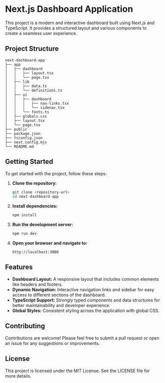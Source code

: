 # Next.js Dashboard Application

This project is a modern and interactive dashboard built using Next.js and TypeScript. It provides a structured layout and various components to create a seamless user experience.

## Project Structure

```
next-dashboard-app
├── app
│   ├── dashboard
│   │   ├── layout.tsx
│   │   └── page.tsx
│   ├── lib
│   │   ├── data.ts
│   │   └── definitions.ts
│   ├── ui
│   │   ├── dashboard
│   │   │   ├── nav-links.tsx
│   │   │   └── sidenav.tsx
│   │   └── fonts.ts
│   ├── globals.css
│   ├── layout.tsx
│   └── page.tsx
├── public
├── package.json
├── tsconfig.json
├── next.config.mjs
└── README.md
```

## Getting Started

To get started with the project, follow these steps:

1. **Clone the repository:**
   ```bash
   git clone <repository-url>
   cd next-dashboard-app
   ```

2. **Install dependencies:**
   ```bash
   npm install
   ```

3. **Run the development server:**
   ```bash
   npm run dev
   ```

4. **Open your browser and navigate to:**
   ```
   http://localhost:3000
   ```

## Features

- **Dashboard Layout:** A responsive layout that includes common elements like headers and footers.
- **Dynamic Navigation:** Interactive navigation links and sidebar for easy access to different sections of the dashboard.
- **TypeScript Support:** Strongly typed components and data structures for better maintainability and developer experience.
- **Global Styles:** Consistent styling across the application with global CSS.

## Contributing

Contributions are welcome! Please feel free to submit a pull request or open an issue for any suggestions or improvements.

## License

This project is licensed under the MIT License. See the LICENSE file for more details.